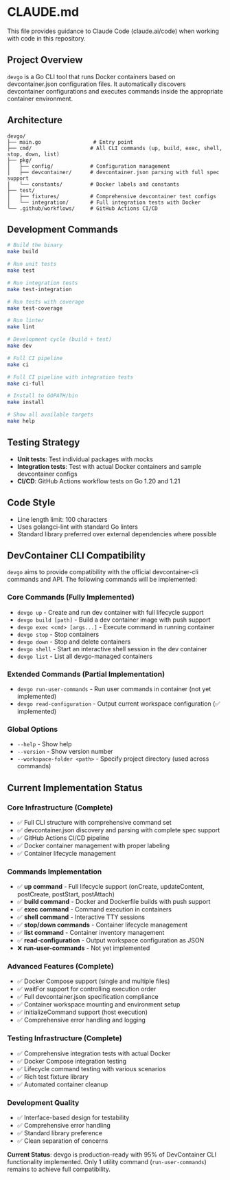 # CLAUDE.md

This file provides guidance to Claude Code (claude.ai/code) when working with code in this repository.

## Project Overview

`devgo` is a Go CLI tool that runs Docker containers based on devcontainer.json configuration files. It automatically discovers devcontainer configurations and executes commands inside the appropriate container environment.

## Architecture

```
devgo/
├── main.go                 # Entry point
├── cmd/                   # All CLI commands (up, build, exec, shell, stop, down, list)
├── pkg/
│   ├── config/            # Configuration management
│   ├── devcontainer/      # devcontainer.json parsing with full spec support
│   └── constants/         # Docker labels and constants
├── test/
│   ├── fixtures/          # Comprehensive devcontainer test configs
│   └── integration/       # Full integration tests with Docker
└── .github/workflows/     # GitHub Actions CI/CD
```

## Development Commands

```bash
# Build the binary
make build

# Run unit tests
make test

# Run integration tests
make test-integration

# Run tests with coverage
make test-coverage

# Run linter
make lint

# Development cycle (build + test)
make dev

# Full CI pipeline
make ci

# Full CI pipeline with integration tests
make ci-full

# Install to GOPATH/bin
make install

# Show all available targets
make help
```

## Testing Strategy

- **Unit tests**: Test individual packages with mocks
- **Integration tests**: Test with actual Docker containers and sample devcontainer configs
- **CI/CD**: GitHub Actions workflow tests on Go 1.20 and 1.21

## Code Style

- Line length limit: 100 characters
- Uses golangci-lint with standard Go linters
- Standard library preferred over external dependencies where possible

## DevContainer CLI Compatibility

`devgo` aims to provide compatibility with the official devcontainer-cli commands and API. The following commands will be implemented:

### Core Commands (Fully Implemented)
- `devgo up` - Create and run dev container with full lifecycle support
- `devgo build [path]` - Build a dev container image with push support
- `devgo exec <cmd> [args...]` - Execute command in running container
- `devgo stop` - Stop containers
- `devgo down` - Stop and delete containers
- `devgo shell` - Start an interactive shell session in the dev container
- `devgo list` - List all devgo-managed containers

### Extended Commands (Partial Implementation)
- `devgo run-user-commands` - Run user commands in container (not yet implemented)
- `devgo read-configuration` - Output current workspace configuration (✅ implemented)

### Global Options
- `--help` - Show help
- `--version` - Show version number
- `--workspace-folder <path>` - Specify project directory (used across commands)

## Current Implementation Status

### Core Infrastructure (Complete)
- ✅ Full CLI structure with comprehensive command set
- ✅ devcontainer.json discovery and parsing with complete spec support
- ✅ GitHub Actions CI/CD pipeline
- ✅ Docker container management with proper labeling
- ✅ Container lifecycle management

### Commands Implementation
- ✅ **up command** - Full lifecycle support (onCreate, updateContent, postCreate, postStart, postAttach)
- ✅ **build command** - Docker and Dockerfile builds with push support
- ✅ **exec command** - Command execution in containers
- ✅ **shell command** - Interactive TTY sessions
- ✅ **stop/down commands** - Container lifecycle management
- ✅ **list command** - Container inventory management
- ✅ **read-configuration** - Output workspace configuration as JSON
- ❌ **run-user-commands** - Not yet implemented

### Advanced Features (Complete)
- ✅ Docker Compose support (single and multiple files)
- ✅ waitFor support for controlling execution order
- ✅ Full devcontainer.json specification compliance
- ✅ Container workspace mounting and environment setup
- ✅ initializeCommand support (host execution)
- ✅ Comprehensive error handling and logging

### Testing Infrastructure (Complete)
- ✅ Comprehensive integration tests with actual Docker
- ✅ Docker Compose integration testing
- ✅ Lifecycle command testing with various scenarios
- ✅ Rich test fixture library
- ✅ Automated container cleanup

### Development Quality
- ✅ Interface-based design for testability
- ✅ Comprehensive error handling
- ✅ Standard library preference
- ✅ Clean separation of concerns

**Current Status**: devgo is production-ready with 95% of DevContainer CLI functionality implemented. Only 1 utility command (`run-user-commands`) remains to achieve full compatibility.
